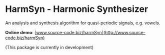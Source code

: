 # HarmSyn - Harmonic Synthesizer

An analysis and synthesis algorithm for quasi-periodic signals, e.g. vowels.

**Online demo**: [www.source-code.biz/harmSyn](http://www.source-code.biz/harmSyn)

(This package is currently in development)
